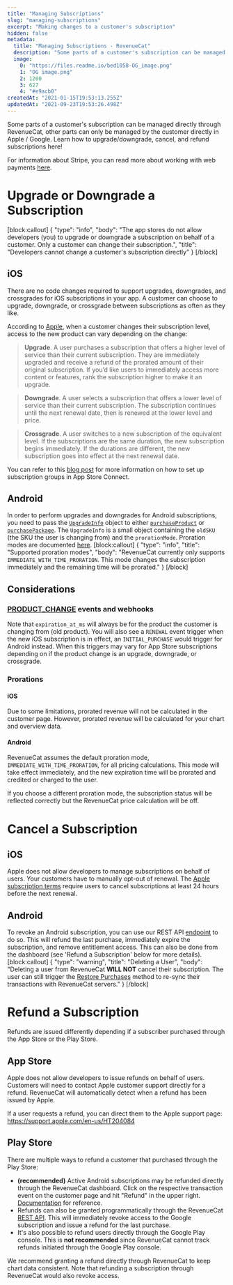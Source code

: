 ```yaml
---
title: "Managing Subscriptions"
slug: "managing-subscriptions"
excerpt: "Making changes to a customer's subscription"
hidden: false
metadata: 
  title: "Managing Subscriptions - RevenueCat"
  description: "Some parts of a customer's subscription can be managed directly through RevenueCat, other parts can only be managed by the customer directly in Apple / Google."
  image: 
    0: "https://files.readme.io/bed1058-OG_image.png"
    1: "OG image.png"
    2: 1200
    3: 627
    4: "#e9acb0"
createdAt: "2021-01-15T19:53:13.255Z"
updatedAt: "2021-09-23T19:53:26.498Z"
---
```

Some parts of a customer's subscription can be managed directly through RevenueCat, other parts can only be managed by the customer directly in Apple / Google. Learn how to upgrade/downgrade, cancel, and refund subscriptions here! 

For information about Stripe, you can read more about working with web payments [here](doc:stripe#working-with-web-payments).

# Upgrade or Downgrade a Subscription
[block:callout]
{
  "type": "info",
  "body": "The app stores do not allow developers (you) to upgrade or downgrade a subscription on behalf of a customer. Only a customer can change their subscription.",
  "title": "Developers cannot change a customer's subscription directly"
}
[/block]
## iOS
There are no code changes required to support upgrades, downgrades, and crossgrades for iOS subscriptions in your app. A customer can choose to upgrade, downgrade, or crossgrade between subscriptions as often as they like. 

According to [Apple](https://developer.apple.com/app-store/subscriptions#ranking), when a customer changes their subscription level, access to the new product can vary depending on the change:
>**Upgrade**. A user purchases a subscription that offers a higher level of service than their current subscription. They are immediately upgraded and receive a refund of the prorated amount of their original subscription. If you’d like users to immediately access more content or features, rank the subscription higher to make it an upgrade.

>**Downgrade**. A user selects a subscription that offers a lower level of service than their current subscription. The subscription continues until the next renewal date, then is renewed at the lower level and price.

>**Crossgrade**. A user switches to a new subscription of the equivalent level. If the subscriptions are the same duration, the new subscription begins immediately. If the durations are different, the new subscription goes into effect at the next renewal date.

You can refer to this [blog post](https://www.revenuecat.com/blog/ios-subscription-groups-explained) for more information on how to set up subscription groups in App Store Connect.

## Android
In order to perform upgrades and downgrades for Android subscriptions, you need to pass the [`UpgradeInfo`](https://sdk.revenuecat.com/android/purchases/purchases/com.revenuecat.purchases/-upgrade-info/index.html) object to either [`purchaseProduct`](https://sdk.revenuecat.com/android/purchases/purchases/com.revenuecat.purchases/purchase-product-with.html) or [`purchasePackage`](https://sdk.revenuecat.com/android/purchases/purchases/com.revenuecat.purchases/purchase-package-with.html). The `UpgradeInfo` is a small object containing the `oldSKU` (the SKU the user is changing from) and the `prorationMode`. Proration modes are documented [here](https://developer.android.com/reference/com/android/billingclient/api/BillingFlowParams.ProrationMode).
[block:callout]
{
  "type": "info",
  "title": "Supported proration modes",
  "body": "RevenueCat currently only supports `IMMEDIATE_WITH_TIME_PRORATION`. This mode changes the subscription immediately and the remaining time will be prorated."
}
[/block]
## Considerations
### [PRODUCT_CHANGE](doc:customer-history#event-types) events and webhooks
Note that `expiration_at_ms` will always be for the product the customer is changing from (old product). You will also see a `RENEWAL` event trigger when the new iOS subscription is in effect, an `INITIAL_PURCHASE` would trigger for Android instead. When this triggers may vary for App Store subscriptions depending on if the product change is an upgrade, downgrade, or crossgrade.

### Prorations
#### iOS
Due to some limitations, prorated revenue will not be calculated in the customer page. However, prorated revenue will be calculated for your chart and overview data.

#### Android
RevenueCat assumes the default proration mode, `IMMEDIATE_WITH_TIME_PRORATION`, for all pricing calculations. This mode will take effect immediately, and the new expiration time will be prorated and credited or charged to the user.

If you choose a different proration mode, the subscription status will be reflected correctly but the RevenueCat price calculation will be off.

# Cancel a Subscription
## iOS
Apple does not allow developers to manage subscriptions on behalf of users. Your customers have to manually opt-out of renewal. The [Apple subscription terms](https://support.apple.com/en-us/HT202039) require users to cancel subscriptions at least 24 hours before the next renewal.

## Android
To revoke an Android subscription, you can use our REST API [endpoint](https://docs.revenuecat.com/reference#revoke-a-google-subscription) to do so. This will refund the last purchase, immediately expire the subscription, and remove entitlement access. This can also be done from the dashboard (see 'Refund a Subscription' below for more details).
[block:callout]
{
  "type": "warning",
  "title": "Deleting a User",
  "body": "Deleting a user from RevenueCat **WILL NOT** cancel their subscription. The user can still trigger the [Restore Purchases](doc:making-purchases#restoring-purchases) method to re-sync their transactions with RevenueCat servers."
}
[/block]
# Refund a Subscription
Refunds are issued differently depending if a subscriber purchased through the App Store or the Play Store.

## App Store
Apple does not allow developers to issue refunds on behalf of users. Customers will need to contact Apple customer support directly for a refund. RevenueCat will automatically detect when a refund has been issued by Apple.

If a user requests a refund, you can direct them to the Apple support page: https://support.apple.com/en-us/HT204084

## Play Store
There are multiple ways to refund a customer that purchased through the Play Store:

- **(recommended)** Active Android subscriptions may be refunded directly through the RevenueCat dashboard. Click on the respective transaction event on the customer page and hit "Refund" in the upper right. [Documentation](https://docs.revenuecat.com/docs/customer-history#refunding-purchases) for reference.
- Refunds can also be granted programmatically through the RevenueCat [REST API](https://docs.revenuecat.com/reference#revoke-a-google-subscription). This will immediately revoke access to the Google subscription and issue a refund for the last purchase.
- It's also possible to refund users directly through the Google Play console. This is **not recommended** since RevenueCat cannot track refunds initiated through the Google Play console. 

We recommend granting a refund directly through RevenueCat to keep chart data consistent. Note that refunding a subscription through RevenueCat would also revoke access.